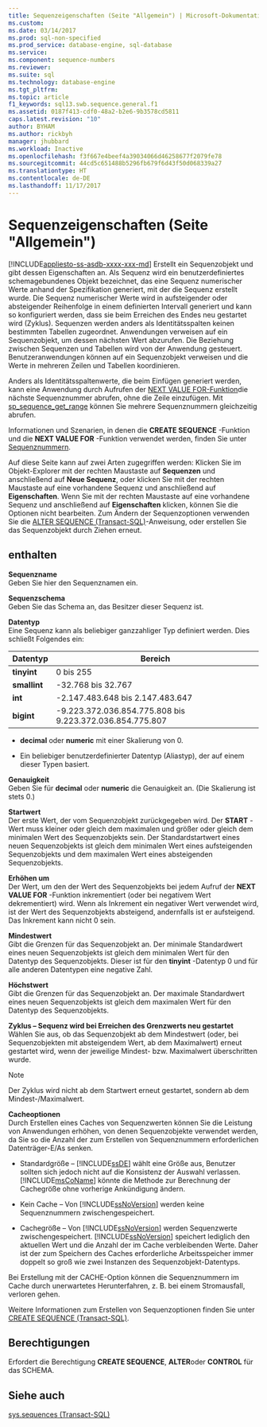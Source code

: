 ```yaml
---
title: Sequenzeigenschaften (Seite "Allgemein") | Microsoft-Dokumentation
ms.custom: 
ms.date: 03/14/2017
ms.prod: sql-non-specified
ms.prod_service: database-engine, sql-database
ms.service: 
ms.component: sequence-numbers
ms.reviewer: 
ms.suite: sql
ms.technology: database-engine
ms.tgt_pltfrm: 
ms.topic: article
f1_keywords: sql13.swb.sequence.general.f1
ms.assetid: 0187f413-cdf0-48a2-b2e6-9b3578cd5811
caps.latest.revision: "10"
author: BYHAM
ms.author: rickbyh
manager: jhubbard
ms.workload: Inactive
ms.openlocfilehash: f3f667e4beef4a39034066d46258677f2079fe78
ms.sourcegitcommit: 44cd5c651488b5296fb679f6d43f50d068339a27
ms.translationtype: HT
ms.contentlocale: de-DE
ms.lasthandoff: 11/17/2017
---
```

# <a name="sequence-properties-general-page"></a>Sequenzeigenschaften (Seite "Allgemein")
[!INCLUDE[appliesto-ss-asdb-xxxx-xxx-md](../../includes/appliesto-ss-asdb-xxxx-xxx-md.md)] Erstellt ein Sequenzobjekt und gibt dessen Eigenschaften an. Als Sequenz wird ein benutzerdefiniertes schemagebundenes Objekt bezeichnet, das eine Sequenz numerischer Werte anhand der Spezifikation generiert, mit der die Sequenz erstellt wurde. Die Sequenz numerischer Werte wird in aufsteigender oder absteigender Reihenfolge in einem definierten Intervall generiert und kann so konfiguriert werden, dass sie beim Erreichen des Endes neu gestartet wird (Zyklus). Sequenzen werden anders als Identitätsspalten keinen bestimmten Tabellen zugeordnet. Anwendungen verweisen auf ein Sequenzobjekt, um dessen nächsten Wert abzurufen. Die Beziehung zwischen Sequenzen und Tabellen wird von der Anwendung gesteuert. Benutzeranwendungen können auf ein Sequenzobjekt verweisen und die Werte in mehreren Zeilen und Tabellen koordinieren.  
  
 Anders als Identitätsspaltenwerte, die beim Einfügen generiert werden, kann eine Anwendung durch Aufrufen der [NEXT VALUE FOR-Funktion](../../t-sql/functions/next-value-for-transact-sql.md)die nächste Sequenznummer abrufen, ohne die Zeile einzufügen. Mit [sp_sequence_get_range](../../relational-databases/system-stored-procedures/sp-sequence-get-range-transact-sql.md) können Sie mehrere Sequenznummern gleichzeitig abrufen.  
  
 Informationen und Szenarien, in denen die **CREATE SEQUENCE** -Funktion und die **NEXT VALUE FOR** -Funktion verwendet werden, finden Sie unter [Sequenznummern](../../relational-databases/sequence-numbers/sequence-numbers.md).  
  
 Auf diese Seite kann auf zwei Arten zugegriffen werden: Klicken Sie im Objekt-Explorer mit der rechten Maustaste auf **Sequenzen** und anschließend auf **Neue Sequenz**, oder klicken Sie mit der rechten Maustaste auf eine vorhandene Sequenz und anschließend auf **Eigenschaften**. Wenn Sie mit der rechten Maustaste auf eine vorhandene Sequenz und anschließend auf **Eigenschaften** klicken, können Sie die Optionen nicht bearbeiten. Zum Ändern der Sequenzoptionen verwenden Sie die [ALTER SEQUENCE &#40;Transact-SQL&#41;](../../t-sql/statements/alter-sequence-transact-sql.md)-Anweisung, oder erstellen Sie das Sequenzobjekt durch Ziehen erneut.  
  
## <a name="options"></a>enthalten  
 **Sequenzname**  
 Geben Sie hier den Sequenznamen ein.  
  
 **Sequenzschema**  
 Geben Sie das Schema an, das Besitzer dieser Sequenz ist.  
  
 **Datentyp**  
 Eine Sequenz kann als beliebiger ganzzahliger Typ definiert werden. Dies schließt Folgendes ein:  
  
|Datentyp|Bereich|  
|---------------|-----------|  
|**tinyint**|0 bis 255|  
|**smallint**|-32.768 bis 32.767|  
|**int**|-2.147.483.648 bis 2.147.483.647|  
|**bigint**|-9.223.372.036.854.775.808 bis 9.223.372.036.854.775.807|  
  
-   **decimal** oder **numeric** mit einer Skalierung von 0.  
  
-   Ein beliebiger benutzerdefinierter Datentyp (Aliastyp), der auf einem dieser Typen basiert.  
  
 **Genauigkeit**  
 Geben Sie für **decimal** oder **numeric** die Genauigkeit an. (Die Skalierung ist stets 0.)  
  
 **Startwert**  
 Der erste Wert, der vom Sequenzobjekt zurückgegeben wird. Der **START** -Wert muss kleiner oder gleich dem maximalen und größer oder gleich dem minimalen Wert des Sequenzobjekts sein. Der Standardstartwert eines neuen Sequenzobjekts ist gleich dem minimalen Wert eines aufsteigenden Sequenzobjekts und dem maximalen Wert eines absteigenden Sequenzobjekts.  
  
 **Erhöhen um**  
 Der Wert, um den der Wert des Sequenzobjekts bei jedem Aufruf der **NEXT VALUE FOR** -Funktion inkrementiert (oder bei negativem Wert dekrementiert) wird. Wenn als Inkrement ein negativer Wert verwendet wird, ist der Wert des Sequenzobjekts absteigend, andernfalls ist er aufsteigend. Das Inkrement kann nicht 0 sein.  
  
 **Mindestwert**  
 Gibt die Grenzen für das Sequenzobjekt an. Der minimale Standardwert eines neuen Sequenzobjekts ist gleich dem minimalen Wert für den Datentyp des Sequenzobjekts. Dieser ist für den **tinyint** -Datentyp 0 und für alle anderen Datentypen eine negative Zahl.  
  
 **Höchstwert**  
 Gibt die Grenzen für das Sequenzobjekt an. Der maximale Standardwert eines neuen Sequenzobjekts ist gleich dem maximalen Wert für den Datentyp des Sequenzobjekts.  
  
 **Zyklus – Sequenz wird bei Erreichen des Grenzwerts neu gestartet**  
 Wählen Sie aus, ob das Sequenzobjekt ab dem Mindestwert (oder, bei Sequenzobjekten mit absteigendem Wert, ab dem Maximalwert) erneut gestartet wird, wenn der jeweilige Mindest- bzw. Maximalwert überschritten wurde.  
  
> [!NOTE]  
>  Der Zyklus wird nicht ab dem Startwert erneut gestartet, sondern ab dem Mindest-/Maximalwert.  
  
 **Cacheoptionen**  
 Durch Erstellen eines Caches von Sequenzwerten können Sie die Leistung von Anwendungen erhöhen, von denen Sequenzobjekte verwendet werden, da Sie so die Anzahl der zum Erstellen von Sequenznummern erforderlichen Datenträger-E/As senken.  
  
-   Standardgröße – [!INCLUDE[ssDE](../../includes/ssde-md.md)] wählt eine Größe aus, Benutzer sollten sich jedoch nicht auf die Konsistenz der Auswahl verlassen. [!INCLUDE[msCoName](../../includes/msconame-md.md)] könnte die Methode zur Berechnung der Cachegröße ohne vorherige Ankündigung ändern.  
  
-   Kein Cache – Von [!INCLUDE[ssNoVersion](../../includes/ssnoversion-md.md)] werden keine Sequenznummern zwischengespeichert.  
  
-   Cachegröße – Von [!INCLUDE[ssNoVersion](../../includes/ssnoversion-md.md)] werden Sequenzwerte zwischengespeichert. [!INCLUDE[ssNoVersion](../../includes/ssnoversion-md.md)] speichert lediglich den aktuellen Wert und die Anzahl der im Cache verbleibenden Werte. Daher ist der zum Speichern des Caches erforderliche Arbeitsspeicher immer doppelt so groß wie zwei Instanzen des Sequenzobjekt-Datentyps.  
  
 Bei Erstellung mit der CACHE-Option können die Sequenznummern im Cache durch unerwartetes Herunterfahren, z. B. bei einem Stromausfall, verloren gehen.  
  
 Weitere Informationen zum Erstellen von Sequenzoptionen finden Sie unter [CREATE SEQUENCE &#40;Transact-SQL&#41;](../../t-sql/statements/create-sequence-transact-sql.md).  
  
## <a name="permissions"></a>Berechtigungen  
 Erfordert die Berechtigung **CREATE SEQUENCE**, **ALTER**oder **CONTROL** für das SCHEMA.  
  
## <a name="see-also"></a>Siehe auch  
 [sys.sequences &#40;Transact-SQL&#41;](../../relational-databases/system-catalog-views/sys-sequences-transact-sql.md)  
  
  

